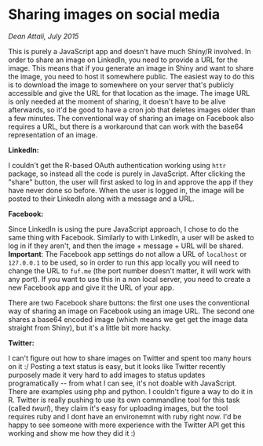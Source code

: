 # Sharing images on social media

*Dean Attali, July 2015*

This is purely a JavaScript app and doesn't have much Shiny/R involved.  In order to share an image on LinkedIn, you need to provide a URL for the image. This means that if you generate an image in Shiny and want to share the image, you need to host it somewhere public. The easiest way to do this is to download the image to somewhere on your server that's publicly accessible and give the URL for that location as the image. The image URL is only needed at the moment of sharing, it doesn't have to be alive afterwards, so it'd be good to have a cron job that deletes images older than a few minutes. The conventional way of sharing an image on Facebook also requires a URL, but there is a workaround that can work with the base64 representation of an image.

**LinkedIn:**

I couldn't get the R-based OAuth authentication working using `httr` package, so instead all the code is purely in JavaScript. After clicking the "share" button, the user will first asked to log in and approve the app if they have never done so before. When the user is logged in, the image will be posted to their LinkedIn along with a message and a URL.

**Facebook:**

Since LinkedIn is using the pure JavaScript approach, I chose to do the same thing with Facebook. Similarly to with LinkedIn, a user will be asked to log in if they aren't, and then the image + message + URL will be shared.  **Important**: The Facebook app settings do not allow a URL of `localhost` or `127.0.0.1` to be used, so in order to run this app locally you will need to change the URL to `fuf.me` (the port number doesn't matter, it will work with any port). If you want to use this in a non local server, you need to create a new Facebook app and give it the URL of your app.

There are two Facebook share buttons: the first one uses the conventional way of sharing an image on Facebook using an image URL. The second one shares a base64 encoded image (which means we get get the image data straight from Shiny), but it's a little bit more hacky.

**Twitter:**

I can't figure out how to share images on Twitter and spent too many hours on it :/ Posting a text status is easy, but it looks like Twitter recently purposely made it very hard to add images to status updates programatically -- from what I can see, it's not doable with JavaScript. There are examples using php and python. I couldn't figure a way to do it in R.  Twitter is really pushing to use its own commandline tool for this task (called *twurl*), they claim it's easy for uploading images, but the tool requires ruby and I dont have an environemnt with ruby right now. I'd be happy to see someone with more experience with the Twitter API get this working and show me how they did it :)